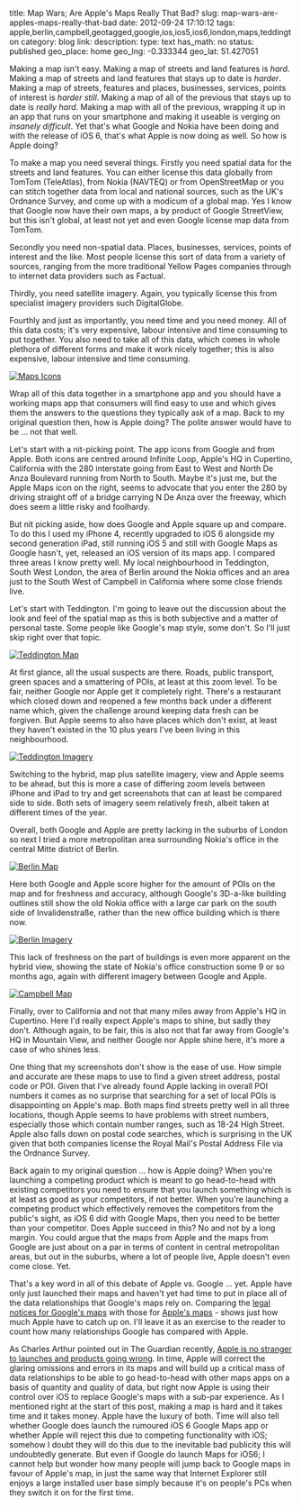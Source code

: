 title: Map Wars; Are Apple's Maps Really That Bad?
slug: map-wars-are-apples-maps-really-that-bad
date: 2012-09-24 17:10:12
tags: apple,berlin,campbell,geotagged,google,ios,ios5,ios6,london,maps,teddington
category: blog
link: 
description: 
type: text
has_math: no
status: published
geo_place: home
geo_lng: -0.333344
geo_lat: 51.427051

Making a map isn't easy. Making a map of streets and land features is *hard*. Making a map of streets and land features that stays up to date is *harder*. Making a map of streets, features and places, businesses, services, points of interest is *harder still*. Making a map of all of the previous that stays up to date is *really hard*. Making a map with all of the previous, wrapping it up in an app that runs on your smartphone and making it useable is verging on *insanely difficult*. Yet that's what Google and Nokia have been doing and with the release of iOS 6, that's what Apple is now doing as well. So how is Apple doing?

<!-- TEASER_END -->

To make a map you need several things. Firstly you need spatial data for the streets and land features. You can either license this data globally from TomTom (TeleAtlas), from Nokia (NAVTEQ) or from OpenStreetMap or you can stitch together data from local and national sources, such as the UK's Ordnance Survey, and come up with a modicum of a global map. Yes I know that Google now have their own maps, a by product of Google StreetView, but this isn't global, at least not yet and even Google license map data from TomTom.

Secondly you need non-spatial data. Places, businesses, services, points of interest and the like. Most people license this sort of data from a variety of sources, ranging from the more traditional Yellow Pages companies through to internet data providers such as Factual.

Thirdly, you need satellite imagery. Again, you typically license this from specialist imagery providers such DigitalGlobe.

Fourthly and just as importantly, you need time and you need money. All of this data costs; it's very expensive, labour intensive and time consuming to put together. You also need to take all of this data, which comes in whole plethora of different forms and make it work nicely together; this is also expensive, labour intensive and time consuming.

[![](/wp-content/uploads/2012/09/Maps-Icons.jpg "Maps Icons")](/wp-content/uploads/2012/09/Maps-Icons.jpg "/wp-content/uploads/2012/09/Maps-Icons.jpg")

Wrap all of this data together in a smartphone app and you should have a working maps app that consumers will find easy to use and which gives them the answers to the questions they typically ask of a map. Back to my original question then, how is Apple doing? The polite answer would have to be ... not that well.

Let's start with a nit-picking point. The app icons from Google and from Apple. Both icons are centred around Infinite Loop, Apple's HQ in Cupertino, California with the 280 interstate going from East to West and North De Anza Boulevard running from North to South. Maybe it's just me, but the Apple Maps icon on the right, seems to advocate that you enter the 280 by driving straight off of a bridge carrying N De Anza over the freeway, which does seem a little risky and foolhardy.

But nit picking aside, how does Google and Apple square up and compare. To do this I used my iPhone 4, recently upgraded to iOS 6 alongside my second generation iPad, still running iOS 5 and still with Google Maps as Google hasn't, yet, released an iOS version of its maps app. I compared three areas I know pretty well. My local neighbourhood in Teddington, South West London, the area of Berlin around the Nokia offices and an area just to the South West of Campbell in California where some close friends live.

Let's start with Teddington. I'm going to leave out the discussion about the look and feel of the spatial map as this is both subjective and a matter of personal taste. Some people like Google's map style, some don't. So I'll just skip right over that topic.

[![](/wp-content/uploads/2012/09/Teddington-Map.jpg "Teddington Map")](/wp-content/uploads/2012/09/Teddington-Map.jpg "/wp-content/uploads/2012/09/Teddington-Map.jpg")

At first glance, all the usual suspects are there. Roads, public transport, green spaces and a smattering of POIs, at least at this zoom level. To be fair, neither Google nor Apple get it completely right. There's a restaurant which closed down and reopened a few months back under a different name which, given the challenge around keeping data fresh can be forgiven. But Apple seems to also have places which don't exist, at least they haven't existed in the 10 plus years I've been living in this neighbourhood.

[![](/wp-content/uploads/2012/09/Teddington-Imagery.jpg "Teddington Imagery")](/wp-content/uploads/2012/09/Teddington-Imagery.jpg "/wp-content/uploads/2012/09/Teddington-Imagery.jpg")

Switching to the hybrid, map plus satellite imagery, view and Apple seems to be ahead, but this is more a case of differing zoom levels between iPhone and iPad to try and get screenshots that can at least be compared side to side. Both sets of imagery seem relatively fresh, albeit taken at different times of the year.

Overall, both Google and Apple are pretty lacking in the suburbs of London so next I tried a more metropolitan area surrounding Nokia's office in the central Mitte district of Berlin.

[![](/wp-content/uploads/2012/09/Berlin-Map.jpg "Berlin Map")](/wp-content/uploads/2012/09/Berlin-Map.jpg "/wp-content/uploads/2012/09/Berlin-Map.jpg")

Here both Google and Apple score higher for the amount of POIs on the map and for freshness and accuracy, although Google's 3D-a-like building outlines still show the old Nokia office with a large car park on the south side of Invalidenstraße, rather than the new office building which is there now.

[![](/wp-content/uploads/2012/09/Berlin-Imagery.jpg "Berlin Imagery")](/wp-content/uploads/2012/09/Berlin-Imagery.jpg "/wp-content/uploads/2012/09/Berlin-Imagery.jpg")

This lack of freshness on the part of buildings is even more apparent on the hybrid view, showing the state of Nokia's office construction some 9 or so months ago, again with different imagery between Google and Apple.

[![](/wp-content/uploads/2012/09/Campbell-Map.jpg "Campbell Map")](/wp-content/uploads/2012/09/Campbell-Map.jpg "/wp-content/uploads/2012/09/Campbell-Map.jpg")

Finally, over to California and not that many miles away from Apple's HQ in Cupertino. Here I'd really expect Apple's maps to shine, but sadly they don't. Although again, to be fair, this is also not that far away from Google's HQ in Mountain View, and neither Google nor Apple shine here, it's more a case of who shines less.

One thing that my screenshots don't show is the ease of use. How simple and accurate are these maps to use to find a given street address, postal code or POI. Given that I've already found Apple lacking in overall POI numbers it comes as no surprise that searching for a set of local POIs is disappointing on Apple's map. Both maps find streets pretty well in all three locations, though Apple seems to have problems with street numbers, especially those which contain number ranges, such as 18-24 High Street. Apple also falls down on postal code searches, which is surprising in the UK given that both companies license the Royal Mail's Postal Address File via the Ordnance Survey.

Back again to my original question ... how is Apple doing? When you're launching a competing product which is meant to go head-to-head with existing competitors you need to ensure that you launch something which is at least as good as your competitors, if not better. When you're launching a competing product which effectively removes the competitors from the public's sight, as iOS 6 did with Google Maps, then you need to be better than your competitor. Does Apple succeed in this? No and not by a long margin. You could argue that the maps from Apple and the maps from Google are just about on a par in terms of content in central metropolitan areas, but out in the suburbs, where a lot of people live, Apple doesn't even come close. Yet.

That's a key word in all of this debate of Apple vs. Google ... yet. Apple have only just launched their maps and haven't yet had time to put in place all of the data relationships that Google's maps rely on. Comparing the [legal notices for Google's maps](http://m.google.com/legalnotices "http://m.google.com/legalnotices") with those for [Apple's maps](http://gspa21.ls.apple.com/html/attribution.html "http://gspa21.ls.apple.com/html/attribution.html") - shows just how much Apple have to catch up on. I'll leave it as an exercise to the reader to count how many relationships Google has compared with Apple.

As Charles Arthur pointed out in The Guardian recently, [Apple is no stranger to launches and products going wrong](http://www.guardian.co.uk/technology/blog/2012/sep/20/apple-google-maps-headache "http://www.guardian.co.uk/technology/blog/2012/sep/20/apple-google-maps-headache"). In time, Apple will correct the glaring omissions and errors in its maps and will build up a critical mass of data relationships to be able to go head-to-head with other maps apps on a basis of quantity and quality of data, but right now Apple is using their control over iOS to replace Google's maps with a sub-par experience. As I mentioned right at the start of this post, making a map is hard and it takes time and it takes money. Apple have the luxury of both. Time will also tell whether Google does launch the rumoured iOS 6 Google Maps app or whether Apple will reject this due to competing functionality with iOS; somehow I doubt they will do this due to the inevitable bad publicity this will undoubtedly generate. But even if Google do launch Maps for iOS6; I cannot help but wonder how many people will jump back to Google maps in favour of Apple's map, in just the same way that Internet Explorer still enjoys a large installed user base simply because it's on people's PCs when they switch it on for the first time.





